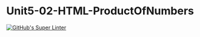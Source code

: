 # Unit5-02-HTML-ProductOfNumbers
[![GitHub's Super Linter](https://github.com/ICS20-Programming-JulienL/Unit5-02-HTML-ProductOfNumbers/workflows/GitHub's%20Super%20Linter/badge.svg)](https://github.com/ICS20-Programming-JulienL/Unit5-02-HTML-ProductOfNumbers/actions)
